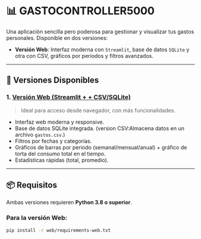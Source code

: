 # 📊 GASTOCONTROLLER5000

Una aplicación sencilla pero poderosa para gestionar y visualizar tus gastos personales. Disponible en dos versiones:


- **Versión Web**: Interfaz moderna con `Streamlit`, base de datos `SQLite` y otra con CSV, gráficos por periodos y filtros avanzados.

---

## 🚀 Versiones Disponibles

### 1. [Versión Web (Streamlit + + CSV/SQLite)](web/)
> Ideal para acceso desde navegador, con más funcionalidades.

- Interfaz web moderna y responsive.
- Base de datos SQLite integrada. (version CSV:Almacena datos en un archivo `gastos.csv`.)
- Filtros por fechas y categorías.
- Gráficos de barras por periodo (semanal/mensual/anual) + gráfico de torta del consumo total en el tiempo.
- Estadísticas rápidas (total, promedio).

---

## 📦 Requisitos

Ambas versiones requieren **Python 3.8 o superior**.

### Para la versión Web:
```bash
pip install -r web/requirements-web.txt
```